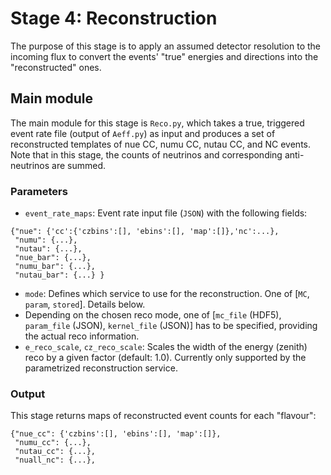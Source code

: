 # Stage 4: Reconstruction

The purpose of this stage is to apply an assumed detector resolution to 
the incoming flux to convert the events' "true" energies and directions 
into the "reconstructed" ones.

## Main module

The main module for this stage is `Reco.py`, which takes a true, 
triggered event rate file (output of `Aeff.py`) as input and produces a 
set of reconstructed templates of nue CC, numu CC, nutau CC, and NC 
events. Note that in this stage, the counts of neutrinos and corresponding 
anti-neutrinos are summed.

### Parameters

* `event_rate_maps`: Event rate input file (`JSON`) with the following fields:
```
{"nue": {'cc':{'czbins':[], 'ebins':[], 'map':[]},'nc':...},
 "numu": {...},
 "nutau": {...},
 "nue_bar": {...},
 "numu_bar": {...},
 "nutau_bar": {...} }
```
* `mode`: Defines which service to use for the reconstruction. One of 
 [`MC`, `param`, `stored`]. Details below.
* Depending on the chosen reco mode, one of [`mc_file` (HDF5), 
 `param_file` (JSON), `kernel_file` (JSON)] has to be specified, providing 
 the actual reco information.
* `e_reco_scale`, `cz_reco_scale`: Scales the width of the energy (zenith) 
 reco by a given factor (default: 1.0). Currently only supported by the 
 parametrized reconstruction service.

### Output

This stage returns maps of reconstructed event counts for each "flavour":

```
{"nue_cc": {'czbins':[], 'ebins':[], 'map':[]},
 "numu_cc": {...},
 "nutau_cc": {...},
 "nuall_nc": {...},
```
 
